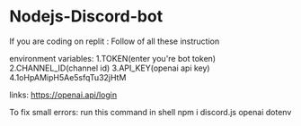 # Nodejs-Discord-bot
If you are coding on replit :
Follow of all these instruction

environment variables:
1.TOKEN(enter you're bot token)
2.CHANNEL_ID(channel id)
3.API_KEY(openai api key)
4.1oHpAMipH5Ae5sfqTu32jHtM

links:
https://openai.api/login

To fix small errors:
run this command in shell
npm i discord.js openai dotenv
